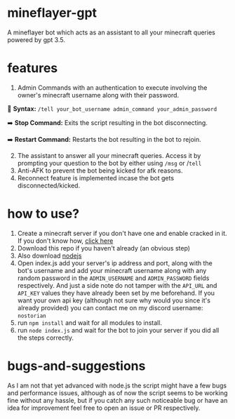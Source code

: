 # mineflayer-gpt
A mineflayer bot which acts as an assistant to all your minecraft queries powered by gpt 3.5.


# features
1. Admin Commands with an authentication to execute involving the owner's minecraft username along with their password.

📝 **Syntax:** `/tell your_bot_username admin_command your_admin_password`

➡️ **Stop Command:** Exits the script resulting in the bot disconnecting.

➡️ **Restart Command:** Restarts the bot resulting in the bot to rejoin.


2. The assistant to answer all your minecraft queries. Access it by prompting your question to the bot by either using `/msg` or /`tell`
3. Anti-AFK to prevent the bot being kicked for afk reasons.
4. Reconnect feature is implemented incase the bot gets disconnected/kicked.


# how to use?
1. Create a minecraft server if you don't have one and enable cracked in it. If you don't know how, [click here](https://shockbyte.com/billing/knowledgebase/70/Disable-Online-Mode-for-Your-Minecraft-Server-Allow-Cracked-Clients-to-Join.html)
2. Download this repo if you haven't already (an obvious step)
3. Also download [nodejs](https://nodejs.org/en/download)
4. Open index.js add your server's ip address and port, along with the bot's username and add your minecraft username along with any random password in the `ADMIN_USERNAME` and `ADMIN_PASSWORD` fields respectively. And just a side note do not tamper with the `API_URL` and `API_KEY` values they have already been set by me beforehand. If you want your own api key (although not sure why would you since it's already provided) you can contact me on my discord username: `nostorian`
5. run `npm install` and wait for all modules to install.
6. run `node index.js` and wait for the bot to join your server if you did all the steps correctly.

# bugs-and-suggestions
As I am not that yet advanced with node.js the script might have a few bugs and performance issues, although as of now the script seems to be working fine without any hassle, but if you catch any such noticeable bug or have an idea for improvement feel free to open an issue or PR respectively.
